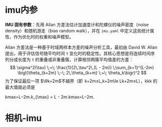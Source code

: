 # imu内参

**IMU 固有参数**：先用 Allan 方差法估计加速度计和陀螺仪的噪声密度（noise density）和随机游走（bias random walk），并在 `imu.yaml` 中定义这些统计属性，作为优化时的权重和噪声模型。

Allan 方差法是一种基于时域两样本方差的噪声分析工具，最初由 David W. Allan 提出，用于评估信号随平均时间 τ 变化时的稳定性。其核心思想是将连续时间序列分成长度为 τ 的重叠或非重叠簇，计算相邻两簇平均值差的方差：
$$
\sigma^2(\tau) \;=\;
\frac{1}{2\,\tau^2\,(L - 2m)}
\;\sum_{k=1}^{L-2m}
\bigl(\theta_{k+2m} \;-\; 2\,\theta_{k+m} \;+\; \theta_k\bigr)^2
$$
为了保证最后一项 $\θk+2m$不越界（即  k+2m≤L\,k+2m\le Lk+2m≤L），kkk 的最大值就必须是

kmax⁡=L−2m.k_{\max} = L - 2m.kmax=L−2m.

# 相机-imu

